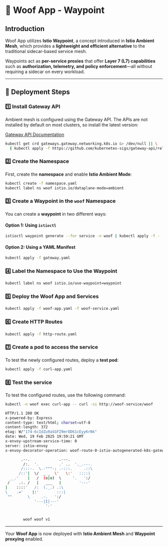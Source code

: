 # 🐶 Woof App - Waypoint

## Introduction

Woof App utilizes **Istio Waypoint**, a concept introduced in **Istio Ambient Mesh**, which provides a **lightweight and efficient alternative** to the traditional sidecar-based service mesh.

Waypoints act as **per-service proxies** that offer **Layer 7 (L7) capabilities** such as **authorization, telemetry, and policy enforcement**—all without requiring a sidecar on every workload.

---

## 🚀 Deployment Steps

### 1️⃣ Install Gateway API

Ambient mesh is configured using the Gateway API. The APIs are not installed by default on most clusters, so install the latest version:

[Gateway API Documentation](https://gateway-api.sigs.k8s.io/)

```sh
kubectl get crd gateways.gateway.networking.k8s.io &> /dev/null || \
  { kubectl apply -f https://github.com/kubernetes-sigs/gateway-api/releases/download/v1.2.0/standard-install.yaml }
```

### 2️⃣ Create the Namespace

First, create the **namespace** and enable **Istio Ambient Mode**:

```sh
kubectl create -f namespace.yaml
kubectl label ns woof istio.io/dataplane-mode=ambient
```

### 3️⃣ Create a Waypoint in the `woof` Namespace

You can create a **waypoint** in two different ways:

#### Option 1: Using `istioctl`
```sh
istioctl waypoint generate --for service -n woof | kubectl apply -f -
```

#### Option 2: Using a YAML Manifest
```sh
kubectl apply -f gateway.yaml
```

### 4️⃣ Label the Namespace to Use the Waypoint

```sh
kubectl label ns woof istio.io/use-waypoint=waypoint
```

### 5️⃣ Deploy the Woof App and Services

```sh
kubectl apply -f woof-app.yaml -f woof-service.yaml
```

### 6️⃣ Create HTTP Routes

```sh
kubectl apply -f http-route.yaml
```

### 7️⃣  Create a pod to access the service

To test the newly configured routes, deploy a **test pod**:

```sh
kubectl apply -f curl-app.yaml
```

### 8️⃣ Test the service

To test the configured routes, use the following command:

```sh
kubectl -n woof exec curl-app -- curl -si http://woof-service/woof

HTTP/1.1 200 OK
x-powered-by: Express
content-type: text/html; charset=utf-8
content-length: 372
etag: W/"174-6cIdZu9aSGFZ9mrOD61cEyyKrNk"
date: Wed, 19 Feb 2025 19:59:21 GMT
x-envoy-upstream-service-time: 0
server: istio-envoy
x-envoy-decorator-operation: woof-route-0-istio-autogenerated-k8s-gateway:80/*

       .--.             .---.
        /:.  '.         .' ..  '._.---.
       /:::-.  \.-"""-; .-:::.     .::\
      /::'|  \/  _ _  \'   \:'   ::::|
  __.'    |   /  (o|o)  \     '.   ':/ 
 /    .:. /   |   ___   |        '---'
|    ::::'   /:  (._.) .:\
\    .='    |:'        :::|
 ""       \     .-.   ':/ 
             '---|I|---'
                  '-'


        woof woof v1
```

---

Your **Woof App** is now deployed with **Istio Ambient Mesh** and **Waypoint proxying** enabled.

